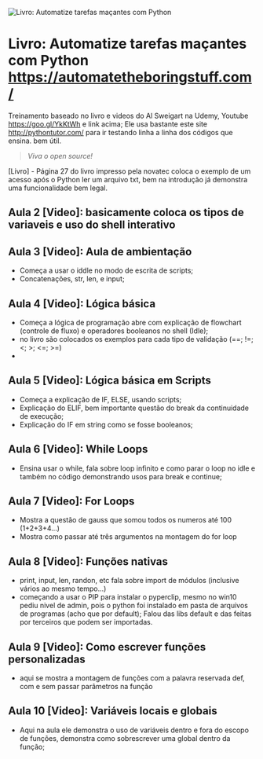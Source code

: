 
![Livro: Automatize tarefas maçantes com Python](https://automatetheboringstuff.com/images/automate_cover_medium.png)

# Livro: Automatize tarefas maçantes com Python <https://automatetheboringstuff.com/>
Treinamento baseado no livro e videos do Al Sweigart na Udemy, Youtube <https://goo.gl/YkKtWh> e link acima;
Ele usa bastante este site <http://pythontutor.com/> para ir testando linha a linha dos códigos que ensina. bem útil.
>*Viva o open source!*

[Livro] - Página 27 do livro impresso pela novatec coloca o exemplo de um acesso após o Python ler um arquivo txt, bem na introdução já demonstra uma funcionalidade bem legal.

## Aula 2 [Video]: basicamente coloca os tipos de variaveis e uso do shell interativo
## Aula 3 [Video]: Aula de ambientação
- Começa a usar o iddle no modo de escrita de scripts;
- Concatenações, str, len, e input;

## Aula 4 [Video]: Lógica básica
- Começa a lógica de programação abre com explicação de flowchart (controle de fluxo) e operadores booleanos no shell (Idle);
- no livro são colocados os exemplos para cada tipo de validação (==; !=; <; >; <=; >=)
- 

## Aula 5 [Video]: Lógica básica em Scripts
- Começa a explicação de IF, ELSE, usando scripts;
- Explicação do ELIF, bem importante questão do break da continuidade de execução;
- Explicação do IF em string como se fosse booleanos;

## Aula 6 [Video]: While Loops
- Ensina usar o while, fala sobre loop infinito e como parar o loop no idle e também no código demonstrando usos para break e continue;

## Aula 7 [Video]: For Loops
- Mostra a questão de gauss que somou todos os numeros até 100 (1+2+3+4...)
- Mostra como passar até três argumentos na montagem do for loop

## Aula 8 [Video]: Funções nativas
- print, input, len, randon, etc fala sobre import de módulos (inclusive vários ao mesmo tempo...)
- começando a usar o PIP para instalar o pyperclip, mesmo no win10 pediu nivel de admin, pois o python foi instalado em pasta de arquivos de programas (acho que por default); Falou das libs default e das feitas por terceiros que podem ser importadas.

## Aula 9 [Video]: Como escrever funções personalizadas
- aqui se mostra a montagem de funções com a palavra reservada def, com e sem passar parâmetros na função

## Aula 10 [Video]: Variáveis locais e globais
- Aqui na aula ele demonstra o uso de variáveis dentro e fora do escopo de funções, demonstra como sobrescrever uma global dentro da função; 











